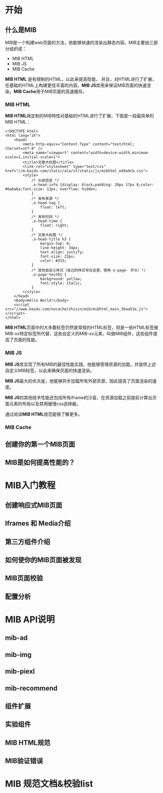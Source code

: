 # 开始

## 什么是MIB

MIB是一个构建web页面的方法，他能够快速的渲染出静态内容。MIB主要由三部分组织成：

- MIB HTML
- MIB JS
- MIB Cache

**MIB HTML** 是有限制的HTML，以此来提高性能， 并且，对HTML进行了扩展，在基础的HTML上构建更佳丰富的内容。**MIB JS**库用来保证MIB页面的快速渲染。**MIB Cache**用于MIB页面的高速缓存。

### MIB HTML

**MIB HTML**用定制的MIB特性对基础的HTML进行了扩展，下面是一段最简单的MIB HTML：

```
<!DOCTYPE html>
<html lang="zh">
    <head>
        <meta http-equiv="Content-Type" content="text/html; charset=utf-8" />
        <meta name="viewport" content="width=device-width,minimum-scale=1,initial-scale=1">
        <title>文章大标题</title>
        <link rel="stylesheet" type="text/css" href="//m.baidu.com/static/ala/sf/static/js/mibhtml_e49a9cb.css">
        <style>
            /* 头部信息 */
            .o-head-info {display: block;padding: 20px 17px 0;color: #6a6a6a;font-size: 13px; overflow: hidden;
            }
            /* 发布来源 */
            .o-head-tag {
                float: left;
            }
            /* 发布时间 */
            .o-head-time {
                float: right;
            }
            /* 文章大标题 */
            .o-head-title h3 {
                margin-top: 0;
                line-height: 34px;
                text-align: justify;
                font-size: 22px;
                color: #333;
            }
            /* 其他自定义样式（自己的样式写在这里，使用 o-page- 开头）*/
            .o-page-test01 {
                background: yellow;
                font-style: italic;
            }
        </style>
    </head>
    <body>Hello World!</body>
    <script src="//www.baidu.com/nocache/zhixin/mib/mibhtml_main_56aa51e.js"></script>   
</html>
```
**MIB HTML**页面中的大多数标签仍然是常规的HTML标签，但是一些HTML标签被MIB-xx特定标签所代替，这些自定义的MIB-xx元素，叫做MIB组件，这些组件提高了页面的性能。

### MIB JS

**MIB JS**库实现了所有MIB的最佳性能实践，他能够管理资源的加载，并提供上述自定义MIB标签，以此来确保页面的快速渲染。

**MIB JS**最大的优点是，他能够异步加载所有外部资源，因此提高了页面渲染的速度。

**MIB JS**的其他技术性能还包括所有iframe的沙盒、在资源加载之前提前计算出页面元素的布局以及禁用缓慢css选择器。

通过阅读**MIB HTML**规范能够了解更多。

### MIB Cache



## 创建你的第一个MIB页面

## MIB是如何提高性能的？

# MIB入门教程

## 创建响应式MIB页面

## Iframes 和 Media介绍

## 第三方组件介绍

## 如何使你的MIB页面被发现

## MIB页面校验

## 配置分析


# MIB API说明 

## mib-ad

## mib-img

## mib-piexl

## mib-recommend

## 组件扩展

## 实验组件

## MIB HTML规范

## MIB验证错误 

# MIB 规范文档&校验list